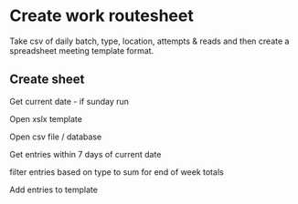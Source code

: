# Create work routesheet

Take csv of daily batch, type, location, attempts & reads and then create a spreadsheet meeting template format.


## Create sheet

Get current date - if sunday run

Open xslx template

Open csv file / database

Get entries within 7 days of current date

filter entries based on type to sum for end of week totals

Add entries to template

